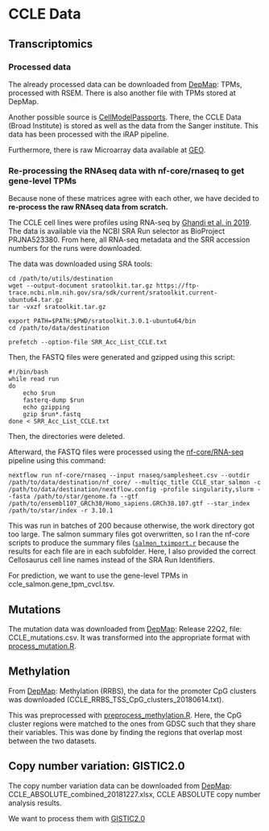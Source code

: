 # CCLE Data

## Transcriptomics

### Processed data
The already processed data can be downloaded from [DepMap](https://depmap.org/portal/data_page/?tab=allData): 
TPMs, processed with RSEM. There is also another file with TPMs stored at DepMap.

Another possible source is [CellModelPassports](https://cellmodelpassports.sanger.ac.uk/downloads). 
There, the CCLE Data (Broad Institute) is stored as well as the data from the Sanger institute. 
This data has been processed with the iRAP pipeline.

Furthermore, there is raw Microarray data available at [GEO](https://www.google.com/url?q=https://www.ncbi.nlm.nih.gov/geo/query/acc.cgi?acc%3DGSE36139&sa=D&source=editors&ust=1733326672230985&usg=AOvVaw34q-kblgqEp_0fIOJ_xzRx).

### Re-processing the RNAseq data with nf-core/rnaseq to get gene-level TPMs
Because none of these matrices agree with each other, we have decided to **re-process the raw RNAseq data from scratch.**

The CCLE cell lines were profiles using RNA-seq by [Ghandi et al. in 2019](10.1038/s41586-019-1186-3). 
The data is available via the NCBI SRA Run selector as BioProject PRJNA523380. 
From here, all RNA-seq metadata and the SRR accession numbers for the runs were downloaded.

The data was downloaded using SRA tools: 
```{bash}
cd /path/to/utils/destination
wget --output-document sratoolkit.tar.gz https://ftp-trace.ncbi.nlm.nih.gov/sra/sdk/current/sratoolkit.current-ubuntu64.tar.gz
tar -vxzf sratoolkit.tar.gz

export PATH=$PATH:$PWD/sratoolkit.3.0.1-ubuntu64/bin
cd /path/to/data/destination

prefetch --option-file SRR_Acc_List_CCLE.txt
``` 
Then, the FASTQ files were generated and gzipped using this script:

```{bash}
#!/bin/bash
while read run
do
	echo $run
	fasterq-dump $run
	echo gzipping
	gzip $run*.fastq
done < SRR_Acc_List_CCLE.txt
```
Then, the directories were deleted.

Afterward, the FASTQ files were processed using the [nf-core/RNA-seq](https://nf-co.re/rnaseq/3.14.0/) pipeline using this command: 
```{bash}
nextflow run nf-core/rnaseq --input rnaseq/samplesheet.csv --outdir /path/to/data/destination/nf_core/ --multiqc_title CCLE_star_salmon -c /path/to/data/destination/nextflow.config -profile singularity,slurm --fasta /path/to/star/genome.fa --gtf /path/to/ensembl107_GRCh38/Homo_sapiens.GRCh38.107.gtf --star_index /path/to/star/index -r 3.10.1
```

This was run in batches of 200 because otherwise, the work directory got too large. 
The salmon summary files got overwritten, so I ran the nf-core scripts to produce the summary files 
([`salmon_tximport.r`](gene_expression/salmon_tximport.r) because the results for each file are in each subfolder. 
Here, I also provided the correct Cellosaurus cell line names instead of the SRA Run Identifiers.

For prediction, we want to use the gene-level TPMs in ccle_salmon.gene_tpm_cvcl.tsv. 

## Mutations

The mutation data was downloaded from [DepMap](https://depmap.org/portal/data_page/?tab=allData): Release 22Q2, file: CCLE_mutations.csv. 
It was transformed into the appropriate format with [process_mutation.R](mutation/process_mutation.R).

## Methylation
From [DepMap](https://depmap.org/portal/data_page/?tab=allData): Methylation (RRBS), the data for the promoter CpG clusters was
downloaded (CCLE_RRBS_TSS_CpG_clusters_20180614.txt). 

This was preprocessed with [preprocess_methylation.R](methylation/preprocess_methylation.R). Here, the CpG cluster regions 
were matched to the ones from GDSC such that they share their variables. This was done by finding the regions that overlap 
most between the two datasets.

## Copy number variation: GISTIC2.0

The copy number variation data can be downloaded from [DepMap](https://depmap.org/portal/data_page/?tab=allData): 
CCLE_ABSOLUTE_combined_20181227.xlsx, CCLE ABSOLUTE copy number analysis results. 

We want to process them with [GISTIC2.0](https://genomebiology.biomedcentral.com/articles/10.1186/gb-2011-12-4-r41)


